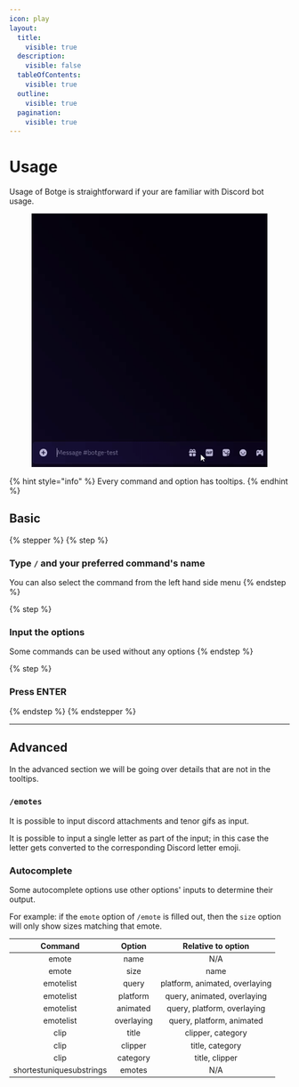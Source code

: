 ```yaml
---
icon: play
layout:
  title:
    visible: true
  description:
    visible: false
  tableOfContents:
    visible: true
  outline:
    visible: true
  pagination:
    visible: true
---
```


# Usage

Usage of Botge is straightforward if your are familiar with Discord bot usage.

<figure><img src="../.gitbook/assets/example.gif" alt="example command usage gif image"><figcaption></figcaption></figure>

{% hint style="info" %}
Every command and option has tooltips.
{% endhint %}

## Basic

{% stepper %}
{% step %}
### Type `/` and your preferred command's name

You can also select the command from the left hand side menu
{% endstep %}

{% step %}
### Input the options

Some commands can be used without any options
{% endstep %}

{% step %}
### Press ENTER
{% endstep %}
{% endstepper %}

***

## Advanced

In the advanced section we will be going over details that are not in the tooltips.

### **`/emotes`**

It is possible to input discord attachments and tenor gifs as input.

It is possible to input a single letter as part of the input; in this case the letter gets converted to the corresponding Discord letter emoji.

### Autocomplete

Some autocomplete options use other options' inputs to determine their output.

For example: if the `emote` option of `/emote` is filled out, then the `size` option will only show sizes matching that emote.

|          Command         |   Option   |       Relative to option       |
| :----------------------: | :--------: | :----------------------------: |
|           emote          |    name    |               N/A              |
|           emote          |    size    |              name              |
|         emotelist        |    query   | platform, animated, overlaying |
|         emotelist        |  platform  |   query, animated, overlaying  |
|         emotelist        |  animated  |   query, platform, overlaying  |
|         emotelist        | overlaying |    query, platform, animated   |
|           clip           |    title   |        clipper, category       |
|           clip           |   clipper  |         title, category        |
|           clip           |  category  |         title, clipper         |
| shortestuniquesubstrings |   emotes   |               N/A              |

